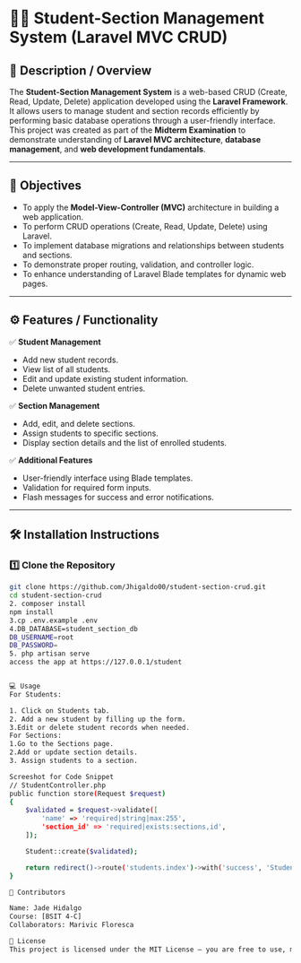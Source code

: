 # 🧑‍🎓 Student-Section Management System (Laravel MVC CRUD)

## 📘 Description / Overview
The **Student-Section Management System** is a web-based CRUD (Create, Read, Update, Delete) application developed using the **Laravel Framework**.  
It allows users to manage student and section records efficiently by performing basic database operations through a user-friendly interface.  
This project was created as part of the **Midterm Examination** to demonstrate understanding of **Laravel MVC architecture**, **database management**, and **web development fundamentals**.

---

## 🎯 Objectives
- To apply the **Model-View-Controller (MVC)** architecture in building a web application.
- To perform CRUD operations (Create, Read, Update, Delete) using Laravel.
- To implement database migrations and relationships between students and sections.
- To demonstrate proper routing, validation, and controller logic.
- To enhance understanding of Laravel Blade templates for dynamic web pages.

---

## ⚙️ Features / Functionality
✅ **Student Management**
- Add new student records.  
- View list of all students.  
- Edit and update existing student information.  
- Delete unwanted student entries.

✅ **Section Management**
- Add, edit, and delete sections.  
- Assign students to specific sections.  
- Display section details and the list of enrolled students.

✅ **Additional Features**
- User-friendly interface using Blade templates.  
- Validation for required form inputs.  
- Flash messages for success and error notifications.

---

## 🛠️ Installation Instructions

### 1️⃣ Clone the Repository
```bash
git clone https://github.com/Jhigaldo00/student-section-crud.git
cd student-section-crud
2. composer install
npm install
3.cp .env.example .env
4.DB_DATABASE=student_section_db
DB_USERNAME=root
DB_PASSWORD=
5. php artisan serve
access the app at https://127.0.0.1/student


💻 Usage
For Students:

1. Click on Students tab.
2. Add a new student by filling up the form.
3.Edit or delete student records when needed.
For Sections:
1.Go to the Sections page.
2.Add or update section details.
3. Assign students to a section.

Screeshot for Code Snippet
// StudentController.php
public function store(Request $request)
{
    $validated = $request->validate([
        'name' => 'required|string|max:255',
        'section_id' => 'required|exists:sections,id',
    ]);

    Student::create($validated);

    return redirect()->route('students.index')->with('success', 'Student added successfully!');
}

👥 Contributors

Name: Jade Hidalgo    
Course: [BSIT 4-C]
Collaborators: Marivic Floresca

📜 License
This project is licensed under the MIT License — you are free to use, modify, and distribute this project with attribution.


